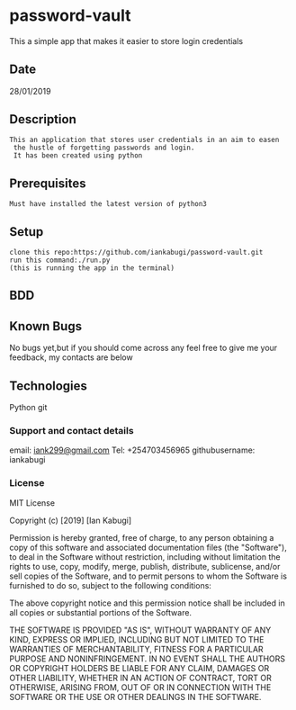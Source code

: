 # password-vault

####

This a simple app that makes it easier to store login credentials

## Date

28/01/2019

## Description
    This an application that stores user credentials in an aim to easen
     the hustle of forgetting passwords and login.
     It has been created using python

## Prerequisites

    Must have installed the latest version of python3

## Setup

    clone this repo:https://github.com/iankabugi/password-vault.git
    run this command:./run.py
    (this is running the app in the terminal)

## BDD

## Known Bugs
  
  No bugs yet,but if you should come across any feel free to give me your feedback, my contacts are below

## Technologies

 Python
 git

### Support and contact details

email: iank299@gmail.com
Tel: +254703456965
githubusername: iankabugi

### License

MIT License

Copyright (c) [2019] [Ian Kabugi]

Permission is hereby granted, free of charge, to any person obtaining a copy
of this software and associated documentation files (the "Software"), to deal
in the Software without restriction, including without limitation the rights
to use, copy, modify, merge, publish, distribute, sublicense, and/or sell
copies of the Software, and to permit persons to whom the Software is
furnished to do so, subject to the following conditions:

The above copyright notice and this permission notice shall be included in all
copies or substantial portions of the Software.

THE SOFTWARE IS PROVIDED "AS IS", WITHOUT WARRANTY OF ANY KIND, EXPRESS OR
IMPLIED, INCLUDING BUT NOT LIMITED TO THE WARRANTIES OF MERCHANTABILITY,
FITNESS FOR A PARTICULAR PURPOSE AND NONINFRINGEMENT. IN NO EVENT SHALL THE
AUTHORS OR COPYRIGHT HOLDERS BE LIABLE FOR ANY CLAIM, DAMAGES OR OTHER
LIABILITY, WHETHER IN AN ACTION OF CONTRACT, TORT OR OTHERWISE, ARISING FROM,
OUT OF OR IN CONNECTION WITH THE SOFTWARE OR THE USE OR OTHER DEALINGS IN THE
SOFTWARE.